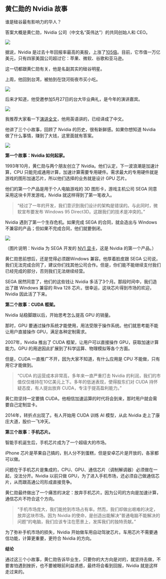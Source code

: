 ## 黄仁勋的 Nvidia 故事

谁是硅谷最有影响力的华人？

答案大概是黄仁勋，Nvidia 公司（中文名“英伟达”）的共同创始人和 CEO。

![](https://cdn.beekka.com/blogimg/asset/202305/bg2023052809.webp)

据说，Nvidia 是过去十年回报率最高的美股，上涨了[105倍](https://www.chinaz.com/2023/0527/1528509.shtml)。目前，它市值一万亿美元，只有四家美国公司超过它：苹果、微软、谷歌和亚马逊。

这一切都跟黄仁勋有关，他是名副其实的硅谷明星。

上周，他回到台湾，被拍到在饶河街夜市买小吃。

![](https://cdn.beekka.com/blogimg/asset/202305/bg2023052810.webp)

后来才知道，他受邀参加5月27日的台大毕业典礼，是今年的演讲嘉宾。

![](https://cdn.beekka.com/blogimg/asset/202305/bg2023052811.webp)

我推荐大家看一下[演讲全文](https://www.businessweekly.com.tw/focus/blog/3012429)，他用英语讲的，已经译成了中文。

他讲了三个小故事，回顾了 Nvidia 的历史，很有新鲜感。如果你想知道 Nvidia 做了什么事情，赚到了大钱，这里面就有答案。

![](https://cdn.beekka.com/blogimg/asset/202305/bg2023052812.webp)

**第一个故事：Nvidia 如何起家。**

1993年10月，黄仁勋与两个朋友创立了 Nvidia。他们认定，下一波浪潮是加速计算，CPU 只能完成通用计算，加速计算需要专用硬件。需求最大的专用硬件就是游戏的图形加速芯片，所以他们选择的业务就是设计 GPU 芯片。

他们的第一个产品是用于个人电脑游戏的 3D 图形卡，游戏主机公司 SEGA 同意采用这块卡开发游戏，Nvidia 就这样得到了第一笔收入。

> “经过了一年的开发，我们意识到我们设计的架构是错误的。与此同时，微软宣布要发布 Windows 95 Direct3D。这跟我们的技术是冲突的。”

Nvidia 遇到了第一个生存危机。如果完成 SEGA 的合同，就会造出与 Windows 不兼容的产品；但如果不完成合同，他们就要倒闭。

![](https://cdn.beekka.com/blogimg/asset/202305/bg2023052813.webp)

（图片说明：Nvidia 为 SEGA 开发的 [NV1 显卡](https://segaretro.org/NV1)，这是 Nvidia 的第一个产品。）

黄仁勋思前想后，还是觉得必须跟Windows 兼容。他厚着脸皮跟 SEGA 公司说，我们无法完成合同了，建议你们找其他公司合作。但是，你们能不能继续支付我们已经完成的部分，否则我们无法继续经营。

SEGA 居然同意了，他们的这些钱让 Nvidia 多活了3个月。那段时间中，我们造出了跟 Windows 兼容的 Riva 128 芯片。很幸运，这块芯片得到市场的欢迎，Nvidia 因此活了下来。

**第二个故事：CUDA 框架。**

Nvidia 站稳脚跟以后，开始思考怎么提高 GPU 的销量。

那时，GPU 要通过操作系统才能使用，用法受限于操作系统。他们就思考能不能让用户直接操作 GPU，满足各种定制需求。

2007年，Nvidia 推出了 CUDA 框架，让用户可以直接操作 GPU，获取加速计算能力。GPU 的用途因此扩展到了科学运算、物理模拟等各个方面。

但是，CUDA 一直推广不开，因为大家不知道，有什么应用是 CPU 不能做，只有用它才能做到。

> “CUDA 的运营成本非常高，多年来一直严重打击 Nvidia 的利润，我们的市值仅仅维持在10亿美元上下。多年的低迷表现，使得股东们对 CUDA 持怀疑态度，有人提出放弃 CUDA，专注于提高盈利能力。”

黄仁勋坚持一定要搞 CUDA，他相信加速运算的时代将会到来，那时用户就会需要自己定制显卡。

2014年，转折点出现了。有人开始用 CUDA 训练 AI 模型，从此 Nvidia 走上了康庄大道，股价一飞冲天。

**第三个故事：手机芯片。**

智能手机诞生后，手机芯片成为了一个超级大的市场。

iPhone 芯片是苹果自己搞的，别人分不到蛋糕，但是安卓芯片是开放的，各家都可以做。

问题在于手机芯片是集成的，CPU、GPU、通信芯片（调制解调器）必须做在一起，没法分开。Nvidia 以前只做 GPU，为了进入手机市场，还必须自己做通信芯片，从而跟高通公司形成直接竞争。

黄仁勋最终做出了一个痛苦的决定：放弃手机芯片。因为公司的方向是加速计算，通信芯片不符合这个方向。

> “手机市场庞大，我们能抢到市场占有率。然而，我们却做出艰难的决定，放弃这块市场。因为 Nvidia 的使命，是创造出能解决”普通电脑不能解决的问题“的电脑，我们应该专注在愿景上，发挥我们的独特贡献。”

为了弥补手机市场的损失，Nvidia 开始做车用自动驾驶芯片。车用芯片不需要通信功能，计算更重要，更符合 Nvidia 的方向。

**结论**

通过这三个小故事，黄仁勋告诉毕业生，只要你的大方向是对的，就坚持去做，不要害怕遇到挫折，也不要被眼前利益诱惑，最终将会看到回报，Nvidia 就是这样走过来的。
